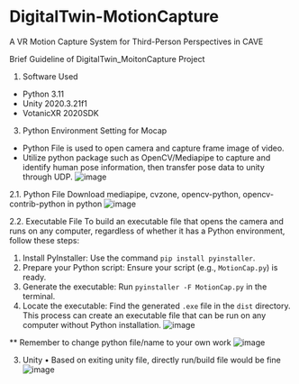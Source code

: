 # DigitalTwin-MotionCapture
 A VR Motion Capture System for Third-Person  Perspectives in CAVE

Brief Guideline of DigitalTwin_MoitonCapture Project
1.	Software Used
   * Python 3.11
   * Unity 2020.3.21f1
   * VotanicXR 2020SDK
3.	Python Environment Setting for Mocap
   * Python File is used to open camera and capture frame image of video.
   * Utilize python package such as OpenCV/Mediapipe to capture and identify human pose information, then transfer pose data to unity through UDP.
![image](https://github.com/user-attachments/assets/376de5d4-6707-4fa2-9f42-c72cd3e441da)

 
2.1.	Python File
Download mediapipe, cvzone, opencv-python, opencv-contrib-python in python
 ![image](https://github.com/user-attachments/assets/c9ba7d91-f7f0-43ed-8bf0-d67e2e7d2f51)

2.2.	Executable File
To build an executable file that opens the camera and runs on any computer, regardless of whether it has a Python environment, follow these steps:
1.	Install PyInstaller: Use the command `pip install pyinstaller`.
2.	Prepare your Python script: Ensure your script (e.g., `MotionCap.py`) is ready.
3.	Generate the executable: Run `pyinstaller -F MotionCap.py` in the terminal.
4.	Locate the executable: Find the generated `.exe` file in the `dist` directory.
This process can create an executable file that can be run on any computer without Python installation.
![image](https://github.com/user-attachments/assets/3ff0465c-4440-4abc-aa46-e6ee82b8dc79)

** Remember to change python file/name to your own work
 ![image](https://github.com/user-attachments/assets/ec010be2-bd04-4280-80a2-6e1f11646c80)

 
3.	Unity
•	Based on exiting unity file, directly run/build file would be fine
 ![image](https://github.com/user-attachments/assets/df89f9fc-7e66-4200-b064-69f3fb295172)


